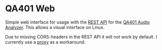 # QA401 Web

Simple web interface for usage with the [REST API](https://github.com/QuantAsylum/QA401H) for the [QA401 Audio Analyzer](https://quantasylum.com/products/qa401-audio-analyzer). This allows a visual interface on Linux.

Due to missing CORS-headers in the REST API it will not work by default. I currently use a [proxy](https://github.com/Shivam010/bypass-cors/) as a workaround.
